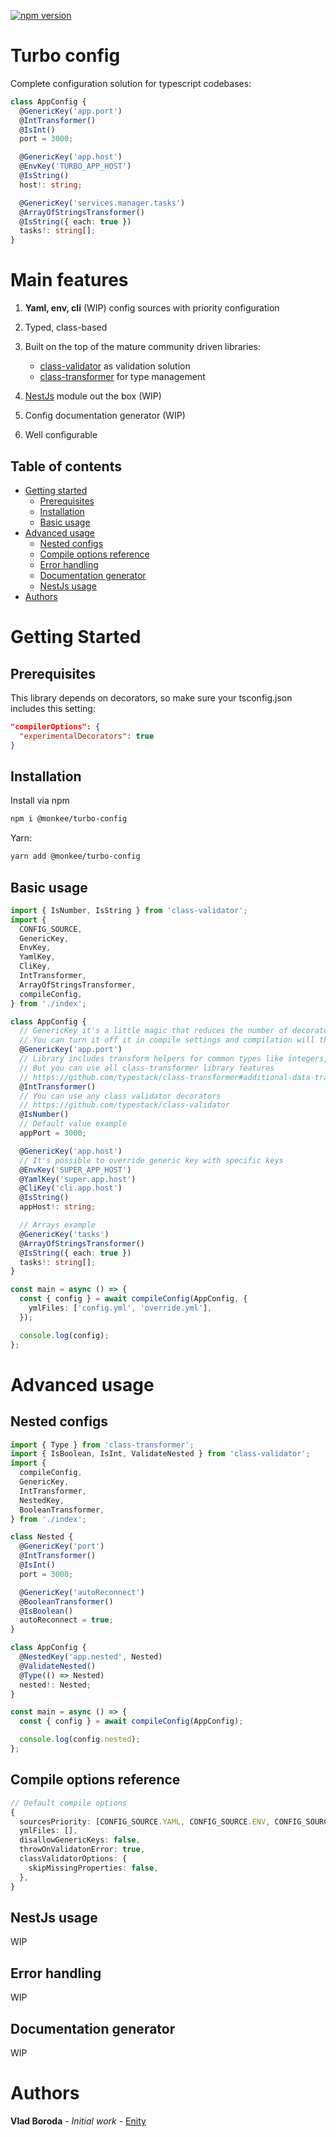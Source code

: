 [![npm version](https://badge.fury.io/js/@monkee%2Fturbo-config.svg)](https://badge.fury.io/js/@monkee%2Fturbo-config)

# Turbo config

Complete configuration solution for typescript codebases:

```typescript
class AppConfig {
  @GenericKey('app.port')
  @IntTransformer()
  @IsInt()
  port = 3000;

  @GenericKey('app.host')
  @EnvKey('TURBO_APP_HOST')
  @IsString()
  host!: string;

  @GenericKey('services.manager.tasks')
  @ArrayOfStringsTransformer()
  @IsString({ each: true })
  tasks!: string[];
}
```

# Main features

1. **Yaml, env, cli** (WIP) config sources with priority configuration
1. Typed, class-based
1. Built on the top of the mature community driven libraries:
    * [class-validator](https://github.com/typestack/class-validator) as validation solution
    * [class-transformer](https://github.com/typestack/class-transformer) for type management

1. [NestJs](https://nestjs.com/) module out the box (WIP)
1. Config documentation generator (WIP)
1. Well configurable

## Table of contents

- [Getting started](#getting-started)
  - [Prerequisites](#prerequisites)
  - [Installation](#installation)
  - [Basic usage](#basic-usage)
- [Advanced usage](#advanced-usage)
  - [Nested configs](#nested-configs)
  - [Compile options reference](#compile-options-reference)
  - [Error handling](#error-handling)
  - [Documentation generator](#documentation-generator)
  - [NestJs usage](#nestjs-usage)
- [Authors](#authors)

# Getting Started

## Prerequisites

This library depends on decorators, so make sure your tsconfig.json includes this setting:

```json
"compilerOptions": {
  "experimentalDecorators": true
}
```

## Installation

Install via npm

```sh
npm i @monkee/turbo-config
```

Yarn:

```sh
yarn add @monkee/turbo-config
```

## Basic usage

```typescript
import { IsNumber, IsString } from 'class-validator';
import {
  CONFIG_SOURCE,
  GenericKey,
  EnvKey,
  YamlKey,
  CliKey,
  IntTransformer,
  ArrayOfStringsTransformer,
  compileConfig,
} from './index';

class AppConfig {
  // GenericKey it's a little magic that reduces the number of decorators.
  // You can turn it off it in compile settings and compilation will throw an error
  @GenericKey('app.port')
  // Library includes transform helpers for common types like integers, floats, arrays.
  // But you can use all class-transformer library features
  // https://github.com/typestack/class-transformer#additional-data-transformation
  @IntTransformer()
  // You can use any class validator decorators
  // https://github.com/typestack/class-validator
  @IsNumber()
  // Default value example
  appPort = 3000;

  @GenericKey('app.host')
  // It's possible to override generic key with specific keys
  @EnvKey('SUPER_APP_HOST')
  @YamlKey('super.app.host')
  @CliKey('cli.app.host')
  @IsString()
  appHost!: string;

  // Arrays example
  @GenericKey('tasks')
  @ArrayOfStringsTransformer()
  @IsString({ each: true })
  tasks!: string[];
}

const main = async () => {
  const { config } = await compileConfig(AppConfig, {
    ymlFiles: ['config.yml', 'override.yml'],
  });

  console.log(config);
};
```

# Advanced usage

## Nested configs

```typescript
import { Type } from 'class-transformer';
import { IsBoolean, IsInt, ValidateNested } from 'class-validator';
import {
  compileConfig,
  GenericKey,
  IntTransformer,
  NestedKey,
  BooleanTransformer,
} from './index';

class Nested {
  @GenericKey('port')
  @IntTransformer()
  @IsInt()
  port = 3000;

  @GenericKey('autoReconnect')
  @BooleanTransformer()
  @IsBoolean()
  autoReconnect = true;
}

class AppConfig {
  @NestedKey('app.nested', Nested)
  @ValidateNested()
  @Type(() => Nested)
  nested!: Nested;
}

const main = async () => {
  const { config } = await compileConfig(AppConfig);

  console.log(config.nested);
};
```

## Compile options reference

```typescript
// Default compile options
{
  sourcesPriority: [CONFIG_SOURCE.YAML, CONFIG_SOURCE.ENV, CONFIG_SOURCE.CLI],
  ymlFiles: [],
  disallowGenericKeys: false,
  throwOnValidatonError: true,
  classValidatorOptions: {
    skipMissingProperties: false,
  },
}
```

## NestJs usage

WIP

## Error handling

WIP

## Documentation generator

WIP

# Authors

**Vlad Boroda** - *Initial work* - [Enity](https://github.com/Enity)
